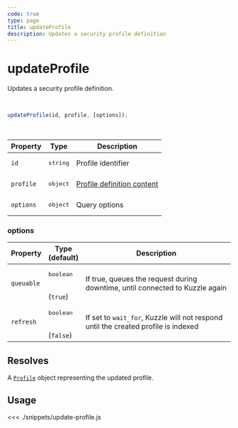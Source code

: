 ```yaml
---
code: true
type: page
title: updateProfile
description: Updates a security profile definition
---
```


# updateProfile

Updates a security profile definition.

<br />

```js
updateProfile(id, profile, [options]);
```

<br />

| Property | Type | Description |
|--- |--- |--- |
| `id` | <pre>string</pre> | Profile identifier |
| `profile` | <pre>object</pre> | [Profile definition content](/core/1/guides/essentials/security/#defining-profiles) |
| `options` | <pre>object</pre> | Query options |

### options

| Property | Type<br />(default) | Description |
| --- | --- | --- |
| `queuable` | <pre>boolean</pre><br />(`true`) | If true, queues the request during downtime, until connected to Kuzzle again |
| `refresh` | <pre>boolean</pre><br />(`false`) | If set to `wait_for`, Kuzzle will not respond until the created profile is indexed |

## Resolves

A [`Profile`](/sdk/js/6/core-classes/profile/introduction) object representing the updated profile.

## Usage

<<< ./snippets/update-profile.js

